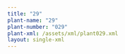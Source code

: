 ```yaml
---
title: "29"
plant-name: "29"
plant-number: "029"
plant-xml: /assets/xml/plant029.xml
layout: single-xml
---
```

